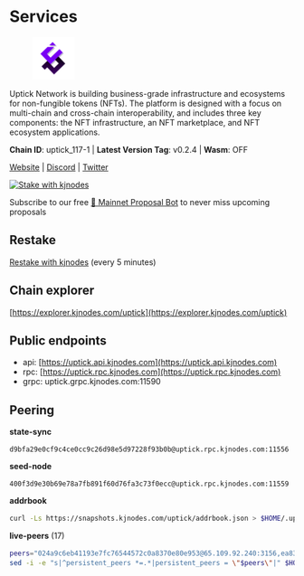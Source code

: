 # Services

<figure><img src="https://raw.githubusercontent.com/kj89/cosmos-images/main/logos/uptick.png" alt=""><figcaption></figcaption></figure>

Uptick Network is building business-grade infrastructure and  ecosystems for non-fungible tokens (NFTs). The platform is  designed with a focus on multi-chain and cross-chain interoperability,  and includes three key components: the NFT infrastructure, an NFT  marketplace, and NFT ecosystem applications.

**Chain ID**: uptick_117-1 | **Latest Version Tag**: v0.2.4 | **Wasm**: OFF

[Website](https://uptick.network) | [Discord](https://discord.gg/UzeHS7fu5H) | [Twitter](https://twitter.com/uptickproject)

[![Stake with kjnodes](https://i.ibb.co/cr44Q8j/button-stake-with-kjnodes.png)](https://restake.app/uptick/uptickvaloper1jqpaf0vgzlxvjx5meq8huweuv2nguqe20seefq)

Subscribe to our free [🤖 Mainnet Proposal Bot](https://t.me/kjnodes_proposal_bot) to never miss upcoming proposals

## Restake

[Restake with kjnodes](https://restake.app/uptick/uptickvaloper1jqpaf0vgzlxvjx5meq8huweuv2nguqe20seefq) (every 5 minutes)
## Chain explorer
[https://explorer.kjnodes.com/uptick](https://explorer.kjnodes.com/uptick)

## Public endpoints

* api: [https://uptick.api.kjnodes.com](https://uptick.api.kjnodes.com)
* rpc: [https://uptick.rpc.kjnodes.com](https://uptick.rpc.kjnodes.com)
* grpc: uptick.grpc.kjnodes.com:11590

## Peering

**state-sync**

```text
d9bfa29e0cf9c4ce0cc9c26d98e5d97228f93b0b@uptick.rpc.kjnodes.com:11556
```

**seed-node**

```text
400f3d9e30b69e78a7fb891f60d76fa3c73f0ecc@uptick.rpc.kjnodes.com:11559
```

**addrbook**
```bash
curl -Ls https://snapshots.kjnodes.com/uptick/addrbook.json > $HOME/.uptickd/config/addrbook.json
```

**live-peers** (17)
```bash
peers="024a9c6eb41193e7fc76544572c0a8370e80e953@65.109.92.240:3156,ea83a93c2878af90d034138fc5026218fb89d0d2@69.197.19.36:21656,78017b785ef1f781a1f4090f9ecf4adb2b476ab9@217.197.117.53:36656,e88413ee7153be8a9053165a60ad55492a8e300a@65.109.94.250:29656,755c376ec8df0c6fce6d3e28f3d9054de4fe456f@81.30.157.35:17656,f05733da50967e3955e11665b1901d36291dfaee@65.108.195.30:21656,1160d5e94fbce4f8ccabb0203344c673f3af3fb6@141.94.139.233:27656,038aca614e49ec4e5e3a06c875976a94c478cb09@65.108.195.29:21656,ffd85619e0baed6ad09eec1e9c1651ded8e00b3b@82.165.186.119:26656,a5408575fc327823f73c153d9f89c932ac30a335@141.94.141.144:28056,8e924a598a06e29c9f84a0d68b6149f1524c1819@57.128.109.11:26656,29269b318b35005b4ac39d010cbc3c41a5ab0833@185.144.99.33:26656,ee045c74c0678f1122650a3a5223923977cae1b3@65.109.93.152:30656,d9bfa29e0cf9c4ce0cc9c26d98e5d97228f93b0b@65.109.88.38:11556,8d9bfdb1e2657959ec641828080052d554fbe248@65.108.205.47:36656,9a4ad031b93aacb3e1d08c7c258400ab1086c80b@65.109.58.237:20046,f97a75fb69d3a5fe893dca7c8d238ccc0bd66a8f@142.132.148.140:6969"
sed -i -e "s|^persistent_peers *=.*|persistent_peers = \"$peers\"|" $HOME/.uptickd/config/config.toml
```
